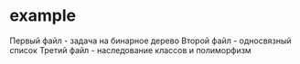 # example
Первый файл - задача на бинарное дерево
Второй файл - односвязный список
Третий файл - наследование классов и полиморфизм
